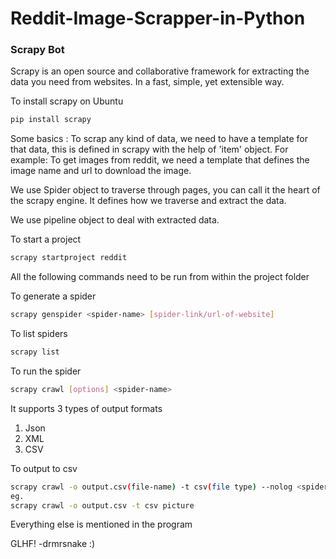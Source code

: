 # Reddit-Image-Scrapper-in-Python
### Scrapy Bot 
Scrapy is an open source and collaborative framework for extracting the data you need from websites.
In a fast, simple, yet extensible way.

To install scrapy on Ubuntu 
```bash
pip install scrapy
```

Some basics :
To scrap any kind of data, we need to have a template for that data, this is defined in scrapy with the help of
'item' object.
For example:
To get images from reddit, we need a template that defines the image name and url to download the image.

We use Spider object to traverse through pages, you can call it the heart of the scrapy engine.
It defines how we traverse and extract the data.

We use pipeline object to deal with extracted data.

To start a project 
```bash
scrapy startproject reddit
```
All the following commands need to be run from within the project folder

To generate a spider
```bash
scrapy genspider <spider-name> [spider-link/url-of-website]
```

To list spiders
```bash
scrapy list
```

To run the spider
```bash
scrapy crawl [options] <spider-name>
```

It supports 3 types of output formats
1. Json
2. XML
3. CSV

To output to csv
```bash
scrapy crawl -o output.csv(file-name) -t csv(file type) --nolog <spider-name>
eg.
scrapy crawl -o output.csv -t csv picture
```

Everything else is mentioned in the program 

GLHF!
-drmrsnake :)


